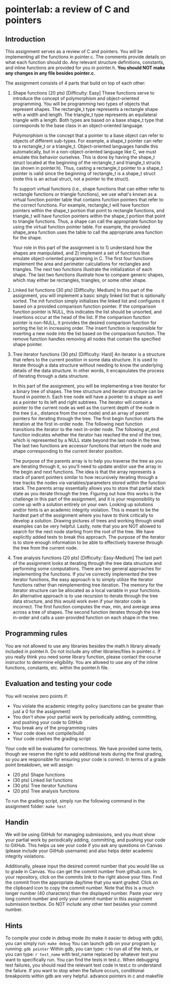 # pointerlab: a review of C and pointers

## Introduction
This assignment serves as a review of C and pointers. You will be implementing all the functions in pointer.c. The comments provide details on what each function should do. Any relevant structure definitions, constants, and inline functions are provided for you in pointer.h. **You should NOT make any changes in any file besides pointer.c.**

The assignment consists of 4 parts that build on top of each other:
1. Shape functions (20 pts) [Difficulty: Easy]
    These functions serve to introduce the concept of polymorphism and object-oriented programming. You will be programming two types of objects that represent shapes. The rectangle_t type represents a rectangle shape with a width and length. The triangle_t type represents an equilateral triangle with a length. Both types are based on a base shape_t type that corresponds to the base class in an object-oriented language.

    Polymorphism is the concept that a pointer to a base object can refer to objects of different sub-types. For example, a shape_t pointer can refer to a rectangle_t or a triangle_t. Object-oriented languages handle this automatically, but in a non-object-oriented language like C, we must emulate this behavior ourselves. This is done by having the shape_t struct located at the beginning of the rectangle_t and triangle_t structs (as shown in pointer.h). Thus, casting a rectangle_t pointer to a shape_t pointer is valid since the beginning of rectangle_t is a shape_t struct (note this is an actual struct, not a pointer to the struct).

    To support virtual functions (i.e., shape functions that can either refer to rectangle functions or triangle functions), we use what's known as a virtual function pointer table that contains function pointers that refer to the correct functions. For example, rectangle_t will have function pointers within the shape_t portion that point to rectangle functions, and triangle_t will have function pointers within the shape_t portion that point to triangle functions. Thus, a shape can call the appropriate function by using the virtual function pointer table. For example, the provided shape_area function uses the table to call the appropriate area function for the shape.

    Your role in this part of the assignment is to 1) understand how the shapes are manipulated, and 2) implement a set of functions that emulate object-oriented programming in C. The first four functions implement the area and perimeter calculations for rectangles and triangles. The next two functions illustrate the initialization of each shape. The last two functions illustrate how to compare generic shapes, which may either be rectangles, triangles, or some other shape.

2. Linked list functions (30 pts) [Difficulty: Medium]
    In this part of the assignment, you will implement a basic singly linked list that is optionally sorted. The init function simply initializes the linked list and configures it based on a provided comparison function pointer. If the comparison function pointer is NULL, this indicates the list should be unsorted, and insertions occur at the head of the list. If the comparison function pointer is non-NULL, it provides the desired comparison function for sorting the list in increasing order. The insert function is responsible for inserting a new node into the list based on the comparison function. The remove function handles removing all nodes that contain the specified shape pointer.

3. Tree iterator functions (30 pts) [Difficulty: Hard]
    An iterator is a structure that refers to the current position in some data structure. It is used to iterate through a data structure without needing to know the underlying details of the data structure. In other words, it encapsulates the process of iterating through a data structure.

    In this part of the assignment, you will be implementing a tree iterator for a binary tree of shapes. The tree structure and iterator structure can be found in pointer.h. Each tree node will have a pointer to a shape as well as a pointer to its left and right subtrees. The iterator will contain a pointer to the current node as well as the current depth of the node in the tree (i.e., distance from the root node) and an array of parent pointers for iterating through the tree. The first begin function starts the iteration at the first in-order node. The following next function transitions the iterator to the next in-order node. The following at_end function indicates whether the iterator has reached the end of the tree, which is represented by a NULL state beyond the last node in the tree. The last two functions are accessor functions that return the node and shape corresponding to the current iterator position.

    The purpose of the parents array is to help you traverse the tree as you are iterating through it, so you'll need to update and/or use the array in the begin and next functions. The idea is that the array represents a stack of parent pointers similar to how recursively iterating through a tree tracks the nodes via variables/parameters stored within the function stack. The parents array essentially allows you to store that partial stack state as you iterate through the tree. Figuring out how this works is the challenge in this part of the assignment, and it is your responsibility to come up with a solution entirely on your own. Looking up solutions and/or hints is an academic integrity violation. This is meant to be the hardest part of the assignment where you have to think critically to develop a solution. Drawing pictures of trees and working through small examples can be very helpful. Lastly, note that you are NOT allowed to search for the next node starting from the root of the tree. We have explicitly added tests to break this approach. The purpose of the iterator is to store enough information to be able to effectively traverse through the tree from the current node.

4. Tree analysis functions (20 pts) [Difficulty: Easy-Medium]
    The last part of the assignment looks at iterating through the tree data structure and performing some computations. There are two general approaches for implementing the functions. If you've correctly implemented the tree iterator functions, the easy approach is to simply utilize the iterator functions rather than reimplementing tree iteration. The memory for the iterator structure can be allocated as a local variable in your functions. An alternative approach is to use recursion to iterate through the tree data structure, and this would work even if your iterator code is incorrect. The first function computes the max, min, and average area across a tree of shapes. The second function iterates through the tree in-order and calls a user-provided function on each shape in the tree.

## Programming rules
You are not allowed to use any libraries besides the math.h library already included in pointer.h. Do not include any other libraries/files in pointer.c. If you really think you need some library function, please contact the course instructor to determine eligibility. You are allowed to use any of the inline functions, constants, etc. within the pointer.h file.

## Evaluation and testing your code
You will receive zero points if:
- You violate the academic integrity policy (sanctions can be greater than just a 0 for the assignment)
- You don't show your partial work by periodically adding, committing, and pushing your code to GitHub
- You break any of the programming rules
- Your code does not compile/build
- Your code crashes the grading script

Your code will be evaluated for correctness. We have provided some tests, though we reserve the right to add additional tests during the final grading, so you are responsible for ensuring your code is correct. In terms of a grade point breakdown, we will assign:
- (20 pts) Shape functions
- (30 pts) Linked list functions
- (30 pts) Tree iterator functions
- (20 pts) Tree analysis functions

To run the grading script, simply run the following command in the assignment folder:
```make test```

## Handin
We will be using GitHub for managing submissions, and you must show your partial work by periodically adding, committing, and pushing your code to GitHub. This helps us see your code if you ask any questions on Canvas (please include your GitHub username) and also helps deter academic integrity violations.

Additionally, please input the desired commit number that you would like us to grade in Canvas. You can get the commit number from github.com. In your repository, click on the commits link to the right above your files. Find the commit from the appropriate day/time that you want graded. Click on the clipboard icon to copy the commit number. Note that this is a much longer number (40 characters) than the displayed number. Paste your very long commit number and only your commit number in this assignment submission textbox. Do NOT include any other text besides your commit number.

## Hints
To compile your code in debug mode (to make it easier to debug with gdb), you can simply run:
```make debug```
You can launch gdb on your program by running:
```gdb pointer```
Within gdb, you can type:
```r```
to run all of the tests, or you can type:
```r test_name```
with test_name replaced by whatever test you want to specifically run. You can find the tests in test.c. When debugging test failures, you should read the relevant test code in test.c to understand the failure. If you want to stop when the failure occurs, conditional breakpoints within gdb are very helpful.
advance pointers in c and makefile
